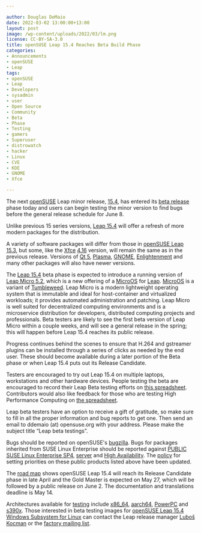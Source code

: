 ```yaml
---

author: Douglas DeMaio
date: 2022-03-02 13:00:00+13:00
layout: post
image: /wp-content/uploads/2022/03/lm.png
license: CC-BY-SA-3.0
title: openSUSE Leap 15.4 Reaches Beta Build Phase 
categories:
- Announcements
- openSUSE
- Leap
tags:
- openSUSE
- Leap
- Developers
- sysadmin
- user
- Open Source
- Community
- Beta
- Phase
- Testing
- gamers
- Superuser
- distrowatch
- hacker
- Linux
- CVE
- KDE
- GNOME
- Xfce

---
```


The next [openSUSE](https://www.opensuse.org/) Leap minor release, [15.4](https://get.opensuse.org/testing/), has entered its [beta release](https://get.opensuse.org/testing/) phase today and users can begin testing the minor version to find bugs before the general release schedule for June 8.

Unlike previous 15 series versions, [Leap 15.4](https://en.opensuse.org/Portal:15.4) will offer a refresh of more modern packages for the distribution. 

A variety of software packages will differ from those in [openSUSE Leap 15.3](https://en.opensuse.org/Portal:15.3), but some, like the [Xfce](https://www.xfce.org) [4.16](https://www.xfce.org/about/news/?post=1608595200) version, will remain the same as in the previous release. Versions of [Qt 5](https://www.qt.io/blog/qt-5.15.2-released), [Plasma](https://community.kde.org/Schedules/Plasma_5), [GNOME](https://help.gnome.org/misc/release-notes/41.0/), [Enlightenment](https://www.enlightenment.org/news/2021-12-26-enlightenment-0.25.0) and many other packages will also have newer versions. 

The [Leap 15.4](https://get.opensuse.org/leap) beta phase is expected to introduce a running version of [Leap Micro 5.2](https://code.opensuse.org/leap/features/roadmap/Micro%205.2), which is a new offering of a [MicroOS](https://microos.opensuse.org/) for [Leap](https://get.opensuse.org/leap). [MicroOS](https://microos.opensuse.org/) is a variant of [Tumbleweed](https://get.opensuse.org/tumbleweed/). Leap Micro is a modern lightweight operating system that is immutable and ideal for host-container and virtualized workloads; it provides automated administration and patching. Leap Micro is well suited for decentralized computing environments and is a microservice distribution for developers, distributed computing projects and professionals. Beta testers are likely to see the first beta version of Leap Micro within a couple weeks, and will see a general release in the spring; this will happen before Leap 15.4 reaches its public release.

Progress continues behind the scenes to ensure that H.264 and gstreamer plugins can be installed through a series of clicks as needed by the end user. These should become available during a later portion of the Beta phase or when Leap 15.4 puts out its Release Candidate.

Testers are encouraged to try out Leap 15.4 on multiple laptops, workstations and other hardware devices. People testing the beta are encouraged to record their Leap Beta testing efforts on [this spreadsheet](https://docs.google.com/spreadsheets/d/1AGKijKpKiJCB616-bHVoNQuhWHpQLHPWCb3m1p6gXPc/edit?usp=sharing). Contributors would also like feedback for those who are testing High Performance Computing on [the spreadsheet](https://docs.google.com/spreadsheets/d/1AGKijKpKiJCB616-bHVoNQuhWHpQLHPWCb3m1p6gXPc/edit?usp=sharing).

Leap beta testers have an option to receive a gift of gratitude, so make sure to fill in all the proper information and bug reports to get one. Then send an email to ddemaio (at) opensuse.org with your address. Please make the subject title “Leap beta testings”.

Bugs should be reported on openSUSE's [bugzilla](http://bugzilla.opensuse.org). Bugs for packages inherited from SUSE Linux Enterprise should be reported against [PUBLIC SUSE Linux Enterprise SP4](https://en.opensuse.org/openSUSE:Submitting_bug_reports#Accessing_Bugzilla), [server](https://bugzilla.suse.com/enter_bug.cgi?classification=SUSE%20Linux%20Enterprise%20Server) and [High Availability](https://bugzilla.suse.com/enter_bug.cgi?classification=SUSE%20Linux%20Enterprise%20High%20Availability%20Extension). The [policy](https://en.opensuse.org/openSUSE:Bug_definitions#Setting_and_Changing_Priorities_and_Severities) for setting priorities on these public products listed above have been updated.

The [road map](https://en.opensuse.org/openSUSE:Roadmap) shows openSUSE Leap 15.4 will reach its Release Candidate phase in late April and the Gold Master is expected on May 27, which will be followed by a public release on June 2. The documentation and translations deadline is May 14.

Architectures available for [testing](https://get.opensuse.org/testing/) include [x86_64](https://en.wikipedia.org/wiki/X86-64), [aarch64](https://en.wikipedia.org/wiki/AArch64), [PowerPC](https://en.wikipedia.org/wiki/PowerPC) and [s390x](https://en.wikipedia.org/wiki/Linux_on_IBM_Z). Those interested in beta testing images for [openSUSE Leap 15.4 Windows Subsystem for Linux](https://en.opensuse.org/openSUSE:WSL.) can contact the Leap release manager [Luboš Kocman](https://github.com/lkocman) or the [factory mailing list](https://lists.opensuse.org/archives/list/factory@lists.opensuse.org/).

<meta name="openSUSE, Leap, Developers, sysadmin, user, Open Source, beta, testing, distrowatch, hacker, Linux, Kernel, kde, gnome, xfce" content="HTML,CSS,XML,JavaScript">
